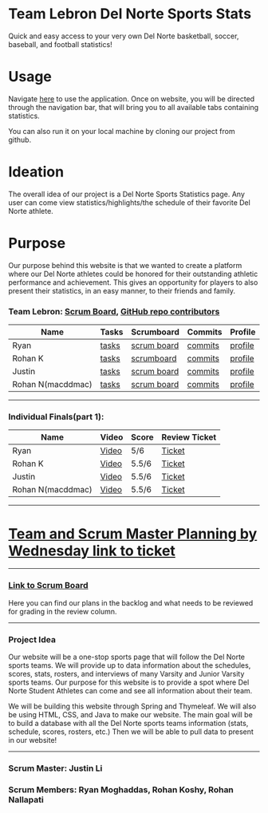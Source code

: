 # Team Lebron Del Norte Sports Stats
Quick and easy access to your very own Del Norte basketball, soccer, baseball, and football statistics!

# Usage
Navigate [here](http://lebroncs.cf/) to use the application. Once on website, you will be directed through the navigation bar, that will bring you to all available tabs containing statistics.

You can also run it on your local machine by cloning our project from github.

# Ideation
The overall idea of our project is a Del Norte Sports Statistics page. Any user can come view statistics/highlights/the schedule of their favorite Del Norte athlete.
# Purpose
Our purpose behind this website is that we wanted to create a platform where our Del Norte athletes could be honored for their outstanding athletic performance and achievement. This gives an opportunity for players to also present their statistics, in an easy manner, to their friends and family.

### Team Lebron: [Scrum Board](https://github.com/jli615/lebroncs/projects/1), [GitHub repo contributors](https://github.com/jli615/lebroncs/graphs/contributors)
| Name | Tasks | Scrumboard | Commits | Profile |
| --- | --- | --- | --- | --- |
| Ryan | [tasks](https://github.com/jli615/lebroncs/issues?q=assignee%3Aryanmgds+) | [scrum board](https://github.com/jli615/lebroncs/projects/1?card_filter_query=assignee%3Aryanmgds) | [commits](https://github.com/jli615/lebroncs/commits?author=ryanmgds) | [profile](https://github.com/ryanmgds) |
| Rohan K | [tasks](https://github.com/jli615/lebroncs/issues?q=assignee%3Arohankoshy) | [scrumboard](https://github.com/jli615/lebroncs/projects/1?card_filter_query=assignee%3Arohankoshy#card-68534854) | [commits](https://github.com/jli615/lebroncs/commits?author=RohanKoshy) | [profile](https://github.com/RohanKoshy) |
| Justin | [tasks](https://github.com/jli615/lebroncs/issues?q=assignee%3Ajli615) | [scrum board](https://github.com/jli615/lebroncs/projects/1?card_filter_query=assignee%3Ajli615) | [commits](https://github.com/jli615/lebroncs/commits?author=jli615) | [profile](https://github.com/jli615) |
| Rohan N(macddmac) | [tasks](https://github.com/jli615/lebroncs/issues?q=assignee%3Amacddmac) | [scrum board](https://github.com/jli615/lebroncs/projects/1?card_filter_query=assignee%3Amacddmac) | [commits](https://github.com/jli615/lebroncs/commits?author=macddmac) | [profile](https://github.com/macddmac) |


--------------------------------------------------------------------------------------------------------------------------------------------------------------------

### Individual Finals(part 1):
| Name | Video | Score | Review Ticket |
| --- | --- | --- | --- |
| Ryan | [Video](https://youtu.be/f_sfqiaWI3c) | 5/6 | [Ticket](https://github.com/jli615/lebroncs/issues/48) |
| Rohan K | [Video](https://drive.google.com/file/d/16JvHKxiV3wkbgdZnABosz5bFQhlbk7MD/view) | 5.5/6 | [Ticket](https://github.com/jli615/lebroncs/issues/47) |
| Justin | [Video](https://drive.google.com/file/d/1DN5sP2STVwt7llVpu3okvUsDpf0zsgQD/view?usp=sharing) | 5.5/6 | [Ticket](https://github.com/jli615/lebroncs/issues/45) |
| Rohan N(macddmac) | [Video](https://youtu.be/NK_8NJdSe2w) | 5.5/6 | [Ticket](https://github.com/jli615/lebroncs/issues/46) |


--------------------------------------------------------------------------------------------------------------------------------------------------------------------

# [Team and Scrum Master Planning by Wednesday link to ticket](https://github.com/jli615/lebroncs/issues/19)

--------------------------------------------------------------------------------------------------------------------------------------------------------------------

### [Link to Scrum Board](https://github.com/jli615/lebroncs/projects/1)
Here you can find our plans in the backlog and what needs to be reviewed for grading in the review column. 

--------------------------------------------------------------------------------------------------------------------------------------------------------------------

### Project Idea
Our website will be a one-stop sports page that will follow the Del Norte sports teams. We will provide up to data information about the schedules, scores, stats, rosters, and interviews of many Varsity and Junior Varsity sports teams. Our purpose for this website is to provide a spot where Del Norte Student Athletes can come and see all information about their team. 

We will be building this website through Spring and Thymeleaf. We will also be using HTML, CSS, and Java to make our website. The main goal will be to build a database with all the Del Norte sports teams information (stats, schedule, scores, rosters, etc.) Then we will be able to pull data to present in our website!

--------------------------------------------------------------------------------------------------------------------------------------------------------------------

### Scrum Master: Justin Li 
### Scrum Members: Ryan Moghaddas, Rohan Koshy, Rohan Nallapati
